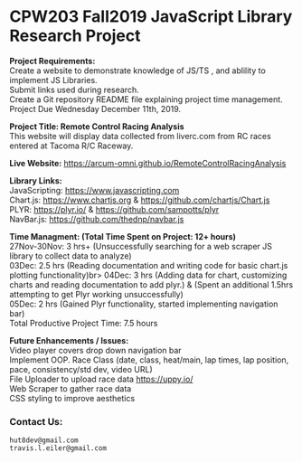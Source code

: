 # CPW203 Fall2019 JavaScript Library Research Project

**Project Requirements:**<br>
Create a website to demonstrate knowledge of JS/TS , and ablility to implement JS Libraries.<br>
Submit links used during research.<br>
Create a Git repository README file explaining project time management.<br>
Project Due Wednesday December 11th, 2019.

**Project Title: Remote Control Racing Analysis**<br>
This website will display data collected from liverc.com from RC races entered at Tacoma R/C Raceway.<br>

**Live Website:**
https://arcum-omni.github.io/RemoteControlRacingAnalysis 

**Library Links:**<br>
JavaScripting: https://www.javascripting.com <br>
Chart.js:  https://www.chartjs.org & https://github.com/chartjs/Chart.js <br>
PLYR: https://plyr.io/ & https://github.com/sampotts/plyr <br>
NavBar.js:  https://github.com/thednp/navbar.js

**Time Managment: (Total Time Spent on Project: 12+ hours)**<br>
27Nov-30Nov: 3 hrs+ (Unsuccessfully searching for a web scraper JS library to collect data to analyze)<br>
03Dec: 2.5 hrs (Reading documentation and writing code for basic chart.js plotting functionality)br>
04Dec: 3 hrs (Adding data for chart, customizing charts and reading documentation to add plyr.) & (Spent an additional 1.5hrs attempting to get Plyr working unsuccessfully)<br>
05Dec:  2 hrs (Gained Plyr functionality, started implementing navigation bar)<br>
Total Productive Project Time: 7.5 hours

**Future Enhancements / Issues:**<br>
Video player covers drop down navigation bar<br>
Implement OOP.
Race Class (date, class, heat/main, lap times, lap position, pace, consistency/std dev, video URL)<br>
File Uploader to upload race data  https://uppy.io/ <br>
Web Scraper to gather race data <br>
CSS styling to improve aesthetics

### Contact Us:
    hut8dev@gmail.com
    travis.l.eiler@gmail.com
